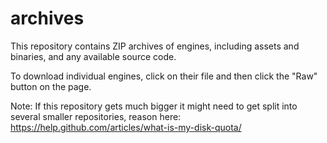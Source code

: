 # archives
This repository contains ZIP archives of engines, including assets and binaries, and any available source code.

To download individual engines, click on their file and then click the "Raw" button on the page.

Note: If this repository gets much bigger it might need to get split into several smaller repositories, reason here: https://help.github.com/articles/what-is-my-disk-quota/

